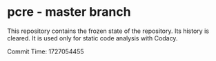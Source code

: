 # pcre - master branch

This repository contains the frozen state of the repository.
Its history is cleared. It is used only for static code
analysis with Codacy.

Commit Time: 1727054455